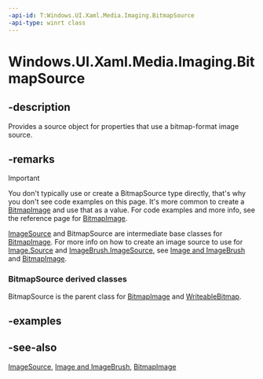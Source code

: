 ```yaml
---
-api-id: T:Windows.UI.Xaml.Media.Imaging.BitmapSource
-api-type: winrt class
---
```


<!-- Class syntax.
public class BitmapSource : Windows.UI.Xaml.Media.ImageSource, Windows.UI.Xaml.Media.Imaging.IBitmapSource
-->

# Windows.UI.Xaml.Media.Imaging.BitmapSource

## -description
Provides a source object for properties that use a bitmap-format image source.

## -remarks
> [!IMPORTANT]
> You don't typically use or create a BitmapSource type directly, that's why you don't see code examples on this page. It's more common to create a [BitmapImage](bitmapimage.md) and use that as a value. For code examples and more info, see the reference page for [BitmapImage](bitmapimage.md).

[ImageSource](../windows.ui.xaml.media/imagesource.md) and BitmapSource are intermediate base classes for [BitmapImage](bitmapimage.md). For more info on how to create an image source to use for [Image.Source](../windows.ui.xaml.controls/image_source.md) and [ImageBrush.ImageSource](../windows.ui.xaml.media/imagebrush_imagesource.md), see [Image and ImageBrush](https://msdn.microsoft.com/library/cea8780c-71a3-4168-a6e8-6361cdfb2faf) and [BitmapImage](bitmapimage.md).

### **BitmapSource** derived classes

BitmapSource is the parent class for [BitmapImage](bitmapimage.md) and [WriteableBitmap](writeablebitmap.md).

## -examples

## -see-also
[ImageSource](../windows.ui.xaml.media/imagesource.md), [Image and ImageBrush](https://msdn.microsoft.com/library/cea8780c-71a3-4168-a6e8-6361cdfb2faf), [BitmapImage](bitmapimage.md)
